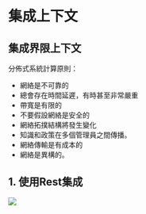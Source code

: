 # 集成上下文

## 集成界限上下文

分佈式系統計算原則：

* 網絡是不可靠的
* 總會存在時間延遲，有時甚至非常嚴重
* 帶寬是有限的
* 不要假設網絡是安全的
* 網絡拓撲結構將發生變化
* 知識和政策在多個管理員之間傳播。
* 網絡傳輸是有成本的
* 網絡是異構的。

## 1. 使用Rest集成

![](../../../.gitbook/assets/ji-cheng-jie-xian-shang-xia-wen.png)

